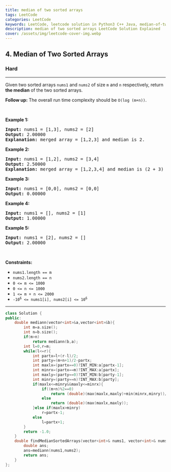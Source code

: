 ```yaml
---
title: median of two sorted arrays
tags: LeetCode
categories: LeetCode
keywords: LeetCode, leetcode solution in Python3 C++ Java, median-of-two-sorted-arrays solution
description: median of two sorted arrays LeetCode Solution Explained
cover: /assets/img/leetcode-cover-img.webp
---
```





<h2>4. Median of Two Sorted Arrays</h2><h3>Hard</h3><hr><div><p>Given two sorted arrays <code>nums1</code> and <code>nums2</code> of size <code>m</code> and <code>n</code> respectively, return <strong>the median</strong> of the two sorted arrays.</p>

<p><strong>Follow up:</strong> The overall run time complexity should be <code>O(log (m+n))</code>.</p>

<p>&nbsp;</p>
<p><strong>Example 1:</strong></p>

<pre><strong>Input:</strong> nums1 = [1,3], nums2 = [2]
<strong>Output:</strong> 2.00000
<strong>Explanation:</strong> merged array = [1,2,3] and median is 2.
</pre>

<p><strong>Example 2:</strong></p>

<pre><strong>Input:</strong> nums1 = [1,2], nums2 = [3,4]
<strong>Output:</strong> 2.50000
<strong>Explanation:</strong> merged array = [1,2,3,4] and median is (2 + 3) / 2 = 2.5.
</pre>

<p><strong>Example 3:</strong></p>

<pre><strong>Input:</strong> nums1 = [0,0], nums2 = [0,0]
<strong>Output:</strong> 0.00000
</pre>

<p><strong>Example 4:</strong></p>

<pre><strong>Input:</strong> nums1 = [], nums2 = [1]
<strong>Output:</strong> 1.00000
</pre>

<p><strong>Example 5:</strong></p>

<pre><strong>Input:</strong> nums1 = [2], nums2 = []
<strong>Output:</strong> 2.00000
</pre>

<p>&nbsp;</p>
<p><strong>Constraints:</strong></p>

<ul>
	<li><code>nums1.length == m</code></li>
	<li><code>nums2.length == n</code></li>
	<li><code>0 &lt;= m &lt;= 1000</code></li>
	<li><code>0 &lt;= n &lt;= 1000</code></li>
	<li><code>1 &lt;= m + n &lt;= 2000</code></li>
	<li><code>-10<sup>6</sup> &lt;= nums1[i], nums2[i] &lt;= 10<sup>6</sup></code></li>
</ul>
</div>

---




```cpp
class Solution {
public:
    double mediann(vector<int>&a,vector<int>&b){
        int m=a.size();
        int n=b.size();
        if(m>n)
            return mediann(b,a);
        int l=0,r=m;
        while(l<=r){
            int partx=l+(r-l)/2;
            int party=(m+n+1)/2-partx;
            int maxlx=(partx==0)?INT_MIN:a[partx-1];
            int minrx=(partx==m)?INT_MAX:a[partx];
            int maxly=(party==0)?INT_MIN:b[party-1];
            int minry=(party==n)?INT_MAX:b[party];
            if(maxlx<=minry&&maxly<=minrx){
                if((m+n)%2==0)
                    return (double)(max(maxlx,maxly)+min(minrx,minry))/2;
                else
                    return (double)(max(maxlx,maxly));
            }else if(maxlx>minry)
                r=partx-1;
            else
                l=partx+1;
        }
        return -1.0;
    }
    double findMedianSortedArrays(vector<int>& nums1, vector<int>& nums2) {
        double ans;
        ans=mediann(nums1,nums2);
        return ans;   
    }
};
```
